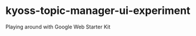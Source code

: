 kyoss-topic-manager-ui-experiment
=================================

Playing around with Google Web Starter Kit
